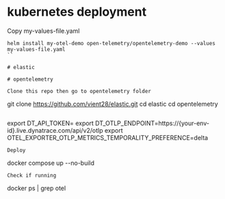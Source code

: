 # kubernetes deployment

Copy my-values-file.yaml 
```
helm install my-otel-demo open-telemetry/opentelemetry-demo --values my-values-file.yaml
``

# elastic

# opentelemetry

Clone this repo then go to opentelemetry folder

```
git clone https://github.com/vient28/elastic.git
cd elastic
cd opentelemetry
```

```
export DT_API_TOKEN=<token>
export DT_OTLP_ENDPOINT=https://{your-env-id}.live.dynatrace.com/api/v2/otlp
export OTEL_EXPORTER_OTLP_METRICS_TEMPORALITY_PREFERENCE=delta

```
Deploy

```
docker compose up --no-build

```
Check if running

```
docker ps | grep otel
```
